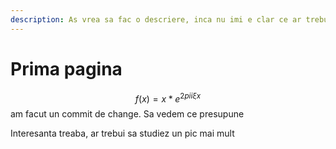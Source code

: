 ```yaml
---
description: As vrea sa fac o descriere, inca nu imi e clar ce ar trebui sa facem aici.
---
```


# Prima pagina

$$f(x) = x * e^{2 pi i \xi x}$$ am facut un commit de change. Sa vedem ce presupune



Interesanta treaba, ar trebui sa studiez un pic mai mult
